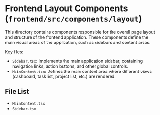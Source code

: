 # Frontend Layout Components (`frontend/src/components/layout`)

This directory contains components responsible for the overall page layout and structure of the frontend application. These components define the main visual areas of the application, such as sidebars and content areas.

Key files:

*   `Sidebar.tsx`: Implements the main application sidebar, containing navigation links, action buttons, and other global controls.
*   `MainContent.tsx`: Defines the main content area where different views (dashboard, task list, project list, etc.) are rendered. 

<!-- File List Start -->
## File List

- `MainContent.tsx`
- `Sidebar.tsx`

<!-- File List End -->
